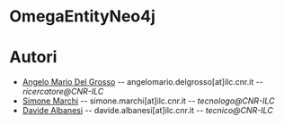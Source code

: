 # OmegaEntityNeo4j
# Autori
* [Angelo Mario Del Grosso](https://www.ilc.cnr.it/en/people/angelo-mario-del-grosso/) -- angelomario.delgrosso[at]ilc.cnr.it -- *ricercatore@CNR-ILC*
* [Simone Marchi](https://www.ilc.cnr.it/en/people/simone-marchi/) -- simone.marchi[at]ilc.cnr.it -- *tecnologo@CNR-ILC* 
* [Davide Albanesi](https://www.ilc.cnr.it/en/people/davide-albanesi/) -- davide.albanesi[at]ilc.cnr.it -- *tecnico@CNR-ILC*
